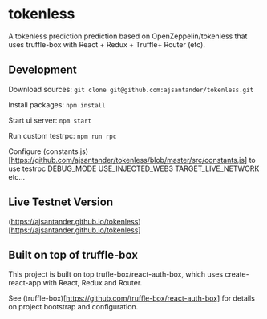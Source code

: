 # tokenless
A tokenless prediction prediction based on OpenZeppelin/tokenless that uses truffle-box with React + Redux + Truffle+ Router (etc).

## Development

Download sources:
```git clone git@github.com:ajsantander/tokenless.git```

Install packages:
```npm install```

Start ui server:
```npm start```

Run custom testrpc:
```npm run rpc```

Configure (constants.js)[https://github.com/ajsantander/tokenless/blob/master/src/constants.js] to use testrpc
DEBUG_MODE
USE_INJECTED_WEB3
TARGET_LIVE_NETWORK
etc...

## Live Testnet Version
(https://ajsantander.github.io/tokenless)[https://ajsantander.github.io/tokenless]

## Built on top of truffle-box

This project is built on top trufle-box/react-auth-box, which uses create-react-app
with React, Redux and Router.

See (truffle-box)[https://github.com/truffle-box/react-auth-box] for details on project
bootstrap and configuration.